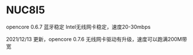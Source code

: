 # NUC8I5
opencore 0.6.7
蓝牙稳定
Intel无线网卡稳定，速度20-30mbps


2021/12/13 更新，opencore 0.7.6 无线网卡驱动有升级，速度可以跑满200M带宽
